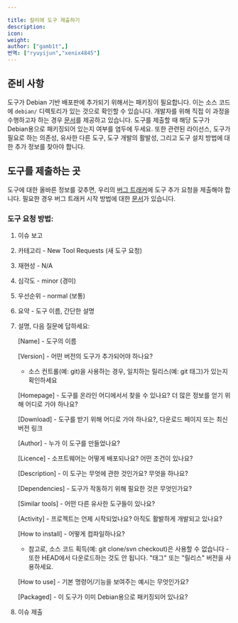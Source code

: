 ```yaml
---

title: 칼리에 도구 제출하기
description:
icon:
weight:
author: ["gamb1t",]
번역: ["ryuyijun","xenix4845"]
---
```


## 준비 사항

도구가 Debian 기반 배포판에 추가되기 위해서는 패키징이 필요합니다. 이는 소스 코드에 `debian/` 디렉토리가 있는 것으로 확인할 수 있습니다. 개발자를 위해 직접 이 과정을 수행하고자 하는 경우 [문서](/development/intro-to-packaging-example/)를 제공하고 있습니다. 도구를 제출할 때 해당 도구가 Debian용으로 패키징되어 있는지 여부를 염두에 두세요. 또한 관련된 라이선스, 도구가 필요로 하는 의존성, 유사한 다른 도구, 도구 개발의 활발성, 그리고 도구 설치 방법에 대한 추가 정보를 찾아야 합니다.

## 도구를 제출하는 곳

도구에 대한 올바른 정보를 갖추면, 우리의 [버그 트래커](https://bugs.kali.org/)에 도구 추가 요청을 제출해야 합니다. 필요한 경우 버그 트래커 시작 방법에 대한 [문서](/community/submitting-issues-kali-bug-tracker/)가 있습니다.

### 도구 요청 방법:
1. 이슈 보고
2. 카테고리 - New Tool Requests (새 도구 요청)
3. 재현성 - N/A
4. 심각도 - minor (경미)
5. 우선순위 - normal (보통)
6. 요약 - 도구 이름, 간단한 설명
7. 설명, 다음 질문에 답하세요:

     [Name] - 도구의 이름

     [Version] - 어떤 버전의 도구가 추가되어야 하나요?
     - 소스 컨트롤(예: git)을 사용하는 경우, 일치하는 릴리스(예: git 태그)가 있는지 확인하세요

     [Homepage] - 도구를 온라인 어디에서서 찾을 수 있나요? 더 많은 정보를 얻기 위해 어디로 가야 하나요?

     [Download] - 도구를 받기 위해 어디로 가야 하나요?, 다운로드 페이지 또는 최신 버전 링크

     [Author] - 누가 이 도구를 만들었나요?

     [Licence] - 소프트웨어는 어떻게 배포되나요? 어떤 조건이 있나요?

     [Description] - 이 도구는 무엇에 관한 것인가요? 무엇을 하나요?

     [Dependencies] - 도구가 작동하기 위해 필요한 것은 무엇인가요?

     [Similar tools] - 어떤 다른 유사한 도구들이 있나요?

     [Activity] - 프로젝트는 언제 시작되었나요? 아직도 활발하게 개발되고 있나요?

     [How to install] - 어떻게 컴파일하나요?

     - 참고로, 소스 코드 획득(예: git clone/svn checkout)은 사용할 수 없습니다 - 또한 HEAD에서 다운로드하는 것도 안 됩니다. "태그" 또는 "릴리스" 버전을 사용하세요.

     [How to use] - 기본 명령어/기능을 보여주는 예시는 무엇인가요?

     [Packaged] - 이 도구가 이미 Debian용으로 패키징되어 있나요?
8. 이슈 제출